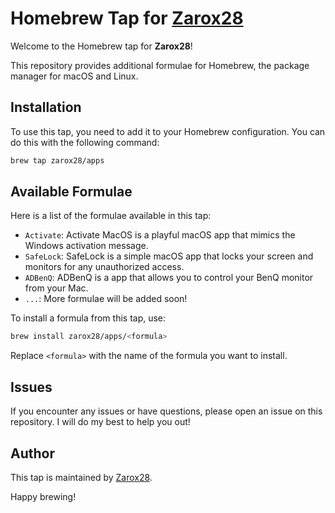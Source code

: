 # Homebrew Tap for [Zarox28](http://github.com/Zarox28)

Welcome to the Homebrew tap for **Zarox28**!

This repository provides additional formulae for Homebrew, the package manager for macOS and Linux.

## Installation

To use this tap, you need to add it to your Homebrew configuration. You can do this with the following command:

```sh
brew tap zarox28/apps
```

## Available Formulae

Here is a list of the formulae available in this tap:

- `Activate`: Activate MacOS is a playful macOS app that mimics the Windows activation message.
- `SafeLock`: SafeLock is a simple macOS app that locks your screen and monitors for any unauthorized access.
- `ADBenQ`: ADBenQ is a app that allows you to control your BenQ monitor from your Mac.
- `...`: More formulae will be added soon!

To install a formula from this tap, use:

```sh
brew install zarox28/apps/<formula>
```

Replace `<formula>` with the name of the formula you want to install.

## Issues

If you encounter any issues or have questions, please open an issue on this repository. I will do my best to help you out!

## Author

This tap is maintained by [Zarox28](http://github.com/Zarox28).

Happy brewing!
